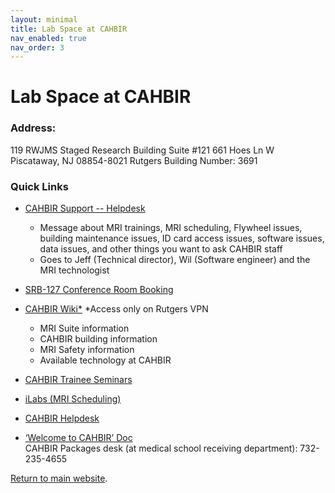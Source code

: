 ```yaml
---
layout: minimal
title: Lab Space at CAHBIR
nav_enabled: true
nav_order: 3
---
```


# Lab Space at CAHBIR

### **Address:**
119 RWJMS Staged Research Building
Suite #121
661 Hoes Ln W
Piscataway, NJ 08854-8021
Rutgers Building Number: 3691

### **Quick Links**
- [CAHBIR Support -- Helpdesk](https://cahbir.rutgers.edu/support/ticket.php?track=E6B-727-6HRQ&Refresh=75274)   
    - Message about MRI trainings, MRI scheduling, Flywheel issues, building maintenance issues, ID card access issues, software issues, data issues, and other things you want to ask CAHBIR staff
    - Goes to Jeff (Technical director), Wil (Software engineer) and the MRI technologist

- [SRB-127 Conference Room Booking](https://rod.rwjms.rutgers.edu/RRL_Listing.aspx)
- [CAHBIR Wiki*](http://cahbir.rutgers.edu/wiki/)  *Access only on Rutgers VPN
    - MRI Suite information
    - CAHBIR building information
    - MRI Safety information
    - Available technology at CAHBIR
- [CAHBIR Trainee Seminars](https://nam02.safelinks.protection.outlook.com/?url=https%3A%2F%2Fdocs.google.com%2Fdocument%2Fd%2F1IFSTHci0jVTfq9bZn9CScytycZHnQFO2HxakAG34rb4%2Fedit&data=05%7C02%7Ckj537%40connect.rutgers.edu%7C29540f55b8414566803208dcde5317b0%7Cb92d2b234d35447093ff69aca6632ffe%7C1%7C0%7C638629695676021811%7CUnknown%7CTWFpbGZsb3d8eyJWIjoiMC4wLjAwMDAiLCJQIjoiV2luMzIiLCJBTiI6Ik1haWwiLCJXVCI6Mn0%3D%7C0%7C%7C%7C&sdata=bRTfsaHmO%2FOYTuSEopSUVVi3TZjt%2BOTNjiNQo1ODR%2Bs%3D&reserved=0)
- [iLabs (MRI Scheduling)](https://rutgers.ilab.agilent.com/)  
- [CAHBIR Helpdesk](https://cahbir.rutgers.edu/support/)  
- [‘Welcome to CAHBIR’ Doc](https://rutgers.box.com/s/vbwqfvsoj44bjj8h7myroaz5h95d0cxj)  
CAHBIR Packages desk (at medical school receiving department): 732-235-4655  

[Return to main website]({{site.baseurl}}/).
